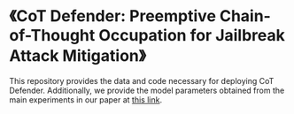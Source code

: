 # 《CoT Defender: Preemptive Chain-of-Thought Occupation for Jailbreak Attack Mitigation》
This repository provides the data and code necessary for deploying CoT Defender. Additionally, we provide the model parameters obtained from the main experiments in our paper at [this link](https://send.tresorit.com/a#aysWutacf_ntOjScsPQV8Q).
